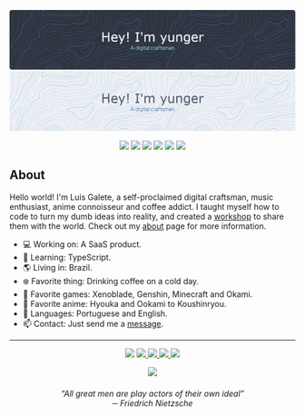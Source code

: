 <p align="center">
  <img src="./assets/header-dark.png#gh-dark-mode-only" />
  <img src="./assets/header-light.png#gh-light-mode-only" />
</p>

<p align="center">
  <img src="https://img.shields.io/static/v1?label=&message=JavaScript&colorA=4c566a&colorB=5E81AC&logo=javascript&logoColor=ECEFF4&style=flat-square" />
  <img src="https://img.shields.io/static/v1?label=&message=Next.js&colorA=4c566a&colorB=5E81AC&logo=next.js&logoColor=ECEFF4&style=flat-square" />
  <img src="https://img.shields.io/static/v1?label=&message=Vercel&colorA=4c566a&colorB=5E81AC&logo=vercel&logoColor=ECEFF4&style=flat-square" />
  <img src="https://img.shields.io/static/v1?label=&message=MUI&colorA=4c566a&colorB=5E81AC&logo=mui&logoColor=ECEFF4&style=flat-square" />
  <img src="https://img.shields.io/static/v1?label=&message=VS%20Code&colorA=4c566a&colorB=5E81AC&logo=visualstudiocode&logoColor=ECEFF4&style=flat-square" />
  <img src="https://img.shields.io/static/v1?label=&message=Notion&colorA=4c566a&colorB=5E81AC&logo=notion&logoColor=ECEFF4&style=flat-square" />
</p>

## About
Hello world! I'm Luís Galete, a self-proclaimed digital craftsman, music enthusiast, anime connoisseur and coffee addict. I taught myself how to code to turn my dumb ideas into reality, and created a [workshop](https://yunger.dev/) to share them with the world. Check out my [about](https://yunger.dev/about) page for more information.

- ‍💻 Working on: A SaaS product.
- 🧠 Learning: TypeScript.
- 🌎 Living in: Brazil.
- ❄️ Favorite thing: Drinking coffee on a cold day.
- 👾 Favorite games: Xenoblade, Genshin, Minecraft and Okami.
- 🍙 Favorite anime: Hyouka and Ookami to Koushinryou.
- 💬 Languages: Portuguese and English.
- 📫 Contact: Just send me a [message](https://yunger.dev/contact).

---

<p align="center">
  <img src="https://img.shields.io/static/v1?label=&message=yunger%233461&colorA=4c566a&colorB=5E81AC&logo=discord&logoColor=ECEFF4&style=flat-square" />
  <a href="https://steamcommunity.com/id/yunger/">
    <img src="https://img.shields.io/static/v1?label=&message=yunger&colorA=4c566a&colorB=5E81AC&logo=steam&logoColor=ECEFF4&style=flat-square" />
  </a>
  <a href="https://www.reddit.com/user/yunger_">
    <img src="https://img.shields.io/static/v1?label=&message=yunger_&colorA=4c566a&colorB=5E81AC&logo=reddit&logoColor=ECEFF4&style=flat-square" />
  </a>
  <a href="https://myanimelist.net/profile/yunger">
    <img src="https://img.shields.io/static/v1?label=&message=yunger&colorA=4c566a&colorB=5E81AC&logo=myanimelist&logoColor=ECEFF4&style=flat-square" />
  </a>
  <img src="https://img.shields.io/static/v1?label=&message=Never&colorA=4c566a&colorB=BF616A&logo=twitter&logoColor=ECEFF4&style=flat-square" />
</p>
<p align="center">
  <a href="https://yunger.dev/support">
    <img src="https://img.shields.io/static/v1?label=&message=Support%20my%20caffeine%20addiction&colorA=4c566a&colorB=5E81AC&logo=kofi&logoColor=ECEFF4&style=flat-square" />
  </a>
</p>

<h6 align="center"><i>“All great men are play actors of their own ideal”</i> <br/> ─ Friedrich Nietzsche</h6>
